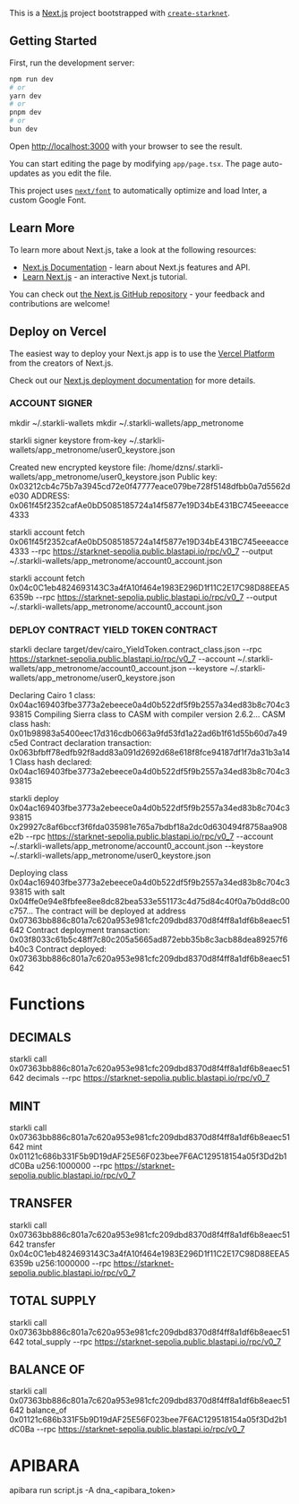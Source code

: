 This is a [Next.js](https://nextjs.org/) project bootstrapped with [`create-starknet`](https://github.com/apibara/starknet-react/tree/main/packages/create-starknet).

## Getting Started

First, run the development server:

```bash
npm run dev
# or
yarn dev
# or
pnpm dev
# or
bun dev
```

Open [http://localhost:3000](http://localhost:3000) with your browser to see the result.

You can start editing the page by modifying `app/page.tsx`. The page auto-updates as you edit the file.

This project uses [`next/font`](https://nextjs.org/docs/basic-features/font-optimization) to automatically optimize and load Inter, a custom Google Font.

## Learn More

To learn more about Next.js, take a look at the following resources:

- [Next.js Documentation](https://nextjs.org/docs) - learn about Next.js features and API.
- [Learn Next.js](https://nextjs.org/learn) - an interactive Next.js tutorial.

You can check out [the Next.js GitHub repository](https://github.com/vercel/next.js/) - your feedback and contributions are welcome!

## Deploy on Vercel

The easiest way to deploy your Next.js app is to use the [Vercel Platform](https://vercel.com/new?utm_medium=default-template&filter=next.js&utm_source=create-next-app&utm_campaign=create-next-app-readme) from the creators of Next.js.

Check out our [Next.js deployment documentation](https://nextjs.org/docs/deployment) for more details.



### ACCOUNT SIGNER

mkdir ~/.starkli-wallets
mkdir ~/.starkli-wallets/app_metronome

starkli signer keystore from-key ~/.starkli-wallets/app_metronome/user0_keystore.json

Created new encrypted keystore file: /home/dzns/.starkli-wallets/app_metronome/user0_keystore.json
Public key: 0x03212cb4c75b7a3945cd72e0f47777eace079be728f5148dfbb0a7d5562de030
ADDRESS: 0x061f45f2352cafAe0bD5085185724a14f5877e19D34bE431BC745eeeacce4333

starkli account fetch 0x061f45f2352cafAe0bD5085185724a14f5877e19D34bE431BC745eeeacce4333 --rpc https://starknet-sepolia.public.blastapi.io/rpc/v0_7 --output ~/.starkli-wallets/app_metronome/account0_account.json

starkli account fetch 0x04c0C1eb4824693143C3a4fA10f464e1983E296D1f11C2E17C98D88EEA56359b --rpc https://starknet-sepolia.public.blastapi.io/rpc/v0_7 --output ~/.starkli-wallets/app_metronome/account0_account.json


### DEPLOY CONTRACT YIELD TOKEN CONTRACT

starkli declare target/dev/cairo_YieldToken.contract_class.json --rpc https://starknet-sepolia.public.blastapi.io/rpc/v0_7 --account ~/.starkli-wallets/app_metronome/account0_account.json --keystore ~/.starkli-wallets/app_metronome/user0_keystore.json

Declaring Cairo 1 class: 0x04ac169403fbe3773a2ebeece0a4d0b522df5f9b2557a34ed83b8c704c393815
Compiling Sierra class to CASM with compiler version 2.6.2...
CASM class hash: 0x01b98983a5400eec17d316cdb0663a9fd53fd1a22ad6b1f61d55b60d7a49c5ed
Contract declaration transaction: 0x063bfbff78edfb92f8add83a091d2692d68e618f8fce94187df1f7da31b3a141
Class hash declared:
0x04ac169403fbe3773a2ebeece0a4d0b522df5f9b2557a34ed83b8c704c393815

starkli deploy 0x04ac169403fbe3773a2ebeece0a4d0b522df5f9b2557a34ed83b8c704c393815 0x29927c8af6bccf3f6fda035981e765a7bdbf18a2dc0d630494f8758aa908e2b --rpc https://starknet-sepolia.public.blastapi.io/rpc/v0_7 --account ~/.starkli-wallets/app_metronome/account0_account.json --keystore ~/.starkli-wallets/app_metronome/user0_keystore.json

Deploying class 0x04ac169403fbe3773a2ebeece0a4d0b522df5f9b2557a34ed83b8c704c393815 with salt 0x04ffe0e94e8fbfee8ee8dc82bea533e551173c4d75d84c40f0a7b0dd8c00c757...
The contract will be deployed at address 0x07363bb886c801a7c620a953e981cfc209dbd8370d8f4ff8a1df6b8eaec51642
Contract deployment transaction: 0x03f8033c61b5c48ff7c80c205a5665ad872ebb35b8c3acb88dea89257f6b40c3
Contract deployed:
0x07363bb886c801a7c620a953e981cfc209dbd8370d8f4ff8a1df6b8eaec51642

# Functions

## DECIMALS
starkli call 0x07363bb886c801a7c620a953e981cfc209dbd8370d8f4ff8a1df6b8eaec51642 decimals --rpc https://starknet-sepolia.public.blastapi.io/rpc/v0_7

## MINT
starkli call 0x07363bb886c801a7c620a953e981cfc209dbd8370d8f4ff8a1df6b8eaec51642 mint 0x01121c686b331F5b9D19dAF25E56F023bee7F6AC129518154a05f3Dd2b1dC0Ba u256:1000000  --rpc https://starknet-sepolia.public.blastapi.io/rpc/v0_7

## TRANSFER
starkli call 0x07363bb886c801a7c620a953e981cfc209dbd8370d8f4ff8a1df6b8eaec51642 transfer 0x04c0C1eb4824693143C3a4fA10f464e1983E296D1f11C2E17C98D88EEA56359b u256:1000000  --rpc https://starknet-sepolia.public.blastapi.io/rpc/v0_7

## TOTAL SUPPLY
starkli call 0x07363bb886c801a7c620a953e981cfc209dbd8370d8f4ff8a1df6b8eaec51642 total_supply --rpc https://starknet-sepolia.public.blastapi.io/rpc/v0_7

## BALANCE OF

starkli call 0x07363bb886c801a7c620a953e981cfc209dbd8370d8f4ff8a1df6b8eaec51642 balance_of 0x01121c686b331F5b9D19dAF25E56F023bee7F6AC129518154a05f3Dd2b1dC0Ba --rpc https://starknet-sepolia.public.blastapi.io/rpc/v0_7
# APIBARA

apibara run script.js -A  dna_<apibara_token>
